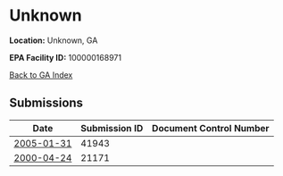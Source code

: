 # Unknown

**Location:** Unknown, GA

**EPA Facility ID:** 100000168971

[Back to GA Index](../../index.md)

## Submissions

| Date | Submission ID | Document Control Number |
|------|--------------|-------------------------|
| [2005-01-31](submissions/41943.md) | 41943 |  |
| [2000-04-24](submissions/21171.md) | 21171 |  |
